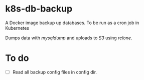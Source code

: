 # k8s-db-backup
A Docker image backup up databases. To be run as a cron job in Kubernetes 

Dumps data with _mysqldump_ and uploads to _S3_ using _rclone_.

# To do
- [ ] Read all backup config files in config dir.
